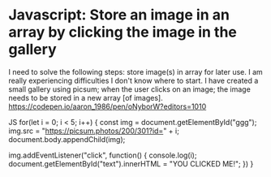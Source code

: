 
# Javascript: Store an image in an array by clicking the image in the gallery

I need to solve the following steps: store image(s) in array for later use. I am really experiencing difficulties I don't know where to start.
I have created a small gallery using picsum; when the user clicks on an image; the image needs to be stored in a new array [of images].
https://codepen.io/aaron_1986/pen/oNyborW?editors=1010
<img src="" id="ggg">
<img src="" id="ggg">
<img src="" id="ggg">
<img src="" id="ggg">
<img src="" id="ggg">
<div id="text">
</div>

JS
for(let i = 0; i < 5; i++) {
  const img = document.getElementById("ggg");
  img.src = "https://picsum.photos/200/301?id=" + i;
  document.body.appendChild(img);

  img.addEventListener("click", function() {
  console.log(i); 
  document.getElementById("text").innerHTML = "YOU CLICKED ME!";
 })
}


        